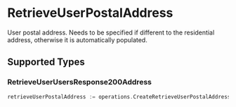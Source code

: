 # RetrieveUserPostalAddress

User postal address. Needs to be specified if different to the residential address, otherwise it is automatically populated.


## Supported Types

### RetrieveUserUsersResponse200Address

```go
retrieveUserPostalAddress := operations.CreateRetrieveUserPostalAddressRetrieveUserUsersResponse200Address(operations.RetrieveUserUsersResponse200Address{/* values here */})
```

